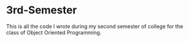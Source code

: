 # 3rd-Semester
This is all the code I wrote during my second semester of college for the class of Object Oriented Programming.
